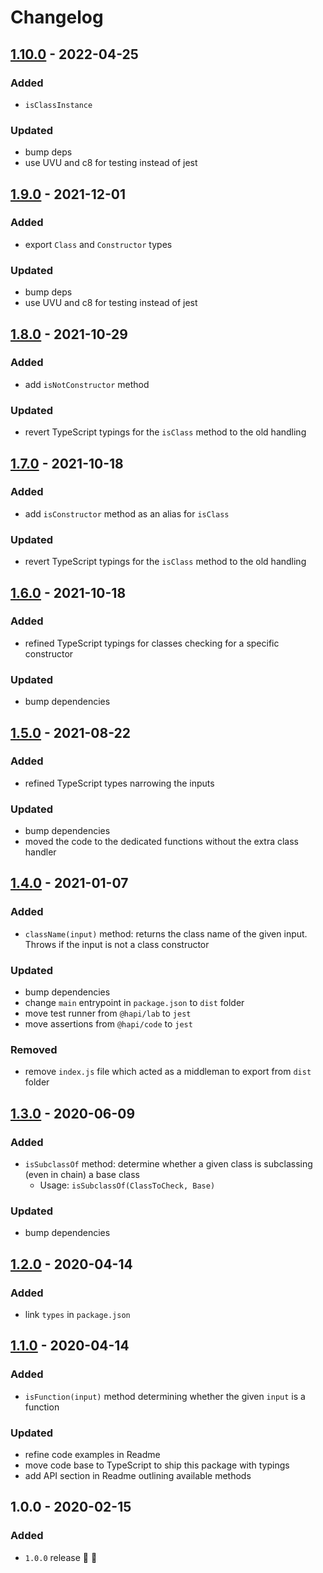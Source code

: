# Changelog


## [1.10.0](https://github.com/supercharge/classes/compare/v1.9.0...v1.10.0) - 2022-04-25

### Added
- `isClassInstance`

### Updated
- bump deps
- use UVU and c8 for testing instead of jest


## [1.9.0](https://github.com/supercharge/classes/compare/v1.8.0...v1.9.0) - 2021-12-01

### Added
- export `Class` and `Constructor` types

### Updated
- bump deps
- use UVU and c8 for testing instead of jest


## [1.8.0](https://github.com/supercharge/classes/compare/v1.7.0...v1.8.0) - 2021-10-29

### Added
- add `isNotConstructor` method

### Updated
- revert TypeScript typings for the `isClass` method to the old handling


## [1.7.0](https://github.com/supercharge/classes/compare/v1.6.0...v1.7.0) - 2021-10-18

### Added
- add `isConstructor` method as an alias for `isClass`

### Updated
- revert TypeScript typings for the `isClass` method to the old handling


## [1.6.0](https://github.com/supercharge/classes/compare/v1.5.0...v1.6.0) - 2021-10-18

### Added
- refined TypeScript typings for classes checking for a specific constructor

### Updated
- bump dependencies


## [1.5.0](https://github.com/supercharge/classes/compare/v1.4.0...v1.5.0) - 2021-08-22

### Added
- refined TypeScript types narrowing the inputs

### Updated
- bump dependencies
- moved the code to the dedicated functions without the extra class handler


## [1.4.0](https://github.com/supercharge/classes/compare/v1.3.0...v1.4.0) - 2021-01-07

### Added
- `className(input)` method: returns the class name of the given input. Throws if the input is not a class constructor

### Updated
- bump dependencies
- change `main` entrypoint in `package.json` to `dist` folder
- move test runner from `@hapi/lab` to `jest`
- move assertions from `@hapi/code` to `jest`

### Removed
- remove `index.js` file which acted as a middleman to export from `dist` folder


## [1.3.0](https://github.com/supercharge/classes/compare/v1.2.0...v1.3.0) - 2020-06-09

### Added
- `isSubclassOf` method: determine whether a given class is subclassing (even in chain) a base class
  - Usage: `isSubclassOf(ClassToCheck, Base)`

### Updated
- bump dependencies


## [1.2.0](https://github.com/supercharge/classes/compare/v1.1.0...v1.2.0) - 2020-04-14

### Added
- link `types` in `package.json`


## [1.1.0](https://github.com/supercharge/classes/compare/v1.0.0...v1.1.0) - 2020-04-14

### Added
- `isFunction(input)` method determining whether the given `input` is a function

### Updated
- refine code examples in Readme
- move code base to TypeScript to ship this package with typings
- add API section in Readme outlining available methods


## 1.0.0 - 2020-02-15

### Added
- `1.0.0` release 🚀 🎉

